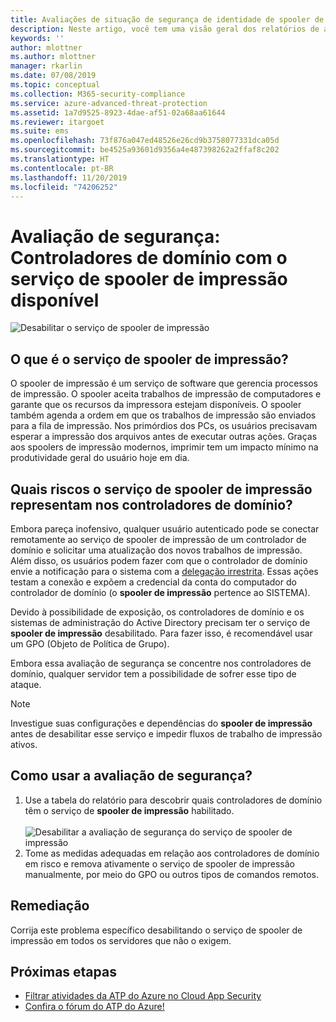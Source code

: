 ```yaml
---
title: Avaliações de situação de segurança de identidade de spooler de impressão da Proteção Avançada contra Ameaças do Azure | Microsoft Docs
description: Neste artigo, você tem uma visão geral dos relatórios de avaliação de situação de segurança de identidade de spooler de impressão da ATP do Azure.
keywords: ''
author: mlottner
ms.author: mlottner
manager: rkarlin
ms.date: 07/08/2019
ms.topic: conceptual
ms.collection: M365-security-compliance
ms.service: azure-advanced-threat-protection
ms.assetid: 1a7d9525-8923-4dae-af51-02a68aa61644
ms.reviewer: itargoet
ms.suite: ems
ms.openlocfilehash: 73f876a047ed48526e26cd9b3758077331dca05d
ms.sourcegitcommit: be4525a93601d9356a4e487398262a2ffaf8c202
ms.translationtype: HT
ms.contentlocale: pt-BR
ms.lasthandoff: 11/20/2019
ms.locfileid: "74206252"
---
```

# <a name="security-assessment-domain-controllers-with-print-spooler-service-available"></a>Avaliação de segurança: Controladores de domínio com o serviço de spooler de impressão disponível 

![Desabilitar o serviço de spooler de impressão](media/atp-cas-isp-print-spooler-1.png)
 
## <a name="what-is-the-print-spooler-service"></a>O que é o serviço de **spooler de impressão**? 

O spooler de impressão é um serviço de software que gerencia processos de impressão. O spooler aceita trabalhos de impressão de computadores e garante que os recursos da impressora estejam disponíveis. O spooler também agenda a ordem em que os trabalhos de impressão são enviados para a fila de impressão. Nos primórdios dos PCs, os usuários precisavam esperar a impressão dos arquivos antes de executar outras ações. Graças aos spoolers de impressão modernos, imprimir tem um impacto mínimo na produtividade geral do usuário hoje em dia.

## <a name="what-risks-does-the-print-spooler-service-on-domain-controllers-introduce"></a>Quais riscos o serviço de **spooler de impressão** representam nos controladores de domínio? 

Embora pareça inofensivo, qualquer usuário autenticado pode se conectar remotamente ao serviço de spooler de impressão de um controlador de domínio e solicitar uma atualização dos novos trabalhos de impressão. Além disso, os usuários podem fazer com que o controlador de domínio envie a notificação para o sistema com a [delegação irrestrita](atp-cas-isp-unconstrained-kerberos.md). Essas ações testam a conexão e expõem a credencial da conta do computador do controlador de domínio (o **spooler de impressão** pertence ao SISTEMA). 

Devido à possibilidade de exposição, os controladores de domínio e os sistemas de administração do Active Directory precisam ter o serviço de **spooler de impressão** desabilitado. Para fazer isso, é recomendável usar um GPO (Objeto de Política de Grupo). 

Embora essa avaliação de segurança se concentre nos controladores de domínio, qualquer servidor tem a possibilidade de sofrer esse tipo de ataque.

   > [!NOTE]
   > Investigue suas configurações e dependências do **spooler de impressão** antes de desabilitar esse serviço e impedir fluxos de trabalho de impressão ativos.

## <a name="how-do-i-use-this-security-assessment"></a>Como usar a avaliação de segurança? 
1. Use a tabela do relatório para descobrir quais controladores de domínio têm o serviço de **spooler de impressão** habilitado.   
    <br>![Desabilitar a avaliação de segurança do serviço de spooler de impressão](media/atp-cas-isp-print-spooler-2.png)
1. Tome as medidas adequadas em relação aos controladores de domínio em risco e remova ativamente o serviço de spooler de impressão manualmente, por meio do GPO ou outros tipos de comandos remotos.

## <a name="remediation"></a>Remediação

Corrija este problema específico desabilitando o serviço de spooler de impressão em todos os servidores que não o exigem.
  

## <a name="next-steps"></a>Próximas etapas
- [Filtrar atividades da ATP do Azure no Cloud App Security](atp-activities-filtering-mcas.md)
- [Confira o fórum do ATP do Azure!](https://aka.ms/azureatpcommunity)